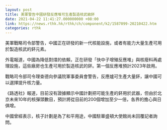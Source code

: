 ```yaml
---
layout: post
title: 美軍警告中國研發反應堆可生產製造核武級鈈
date: 2021-04-22 11:41:27.000000000 +08:00
link: https://news.rthk.hk/rthk/ch/component/k2/1587099-20210422.htm
categories: rthk
---
```


美軍戰略司令部警告，中國正在研發的新一代核能設施，或者有能力大量生產可用於製造核武的鈈元素。

外電報道，中國為降低對煤的依賴，正在研發「快中子增殖反應堆」與核廢料再處理設施，這些廠房也生產可用於製造核武的鈈。第一個反應堆預計2023年啟用。

戰略司令部司令理查德向參議院軍事委員會警告，反應爐可生產大量鈈，讓中國可以選擇提升核力量。

《路透社》報道，目前沒有證據顯示中國計劃把可能生產的鈈用於武器，但由於北京未來10年的核彈頭數目，預計將從目前的200個增加至少一倍，各界的擔心與日俱增。

中國曾經表示，核子計劃是為了和平用途，中國駐華盛頓大使館尚未回覆記者詢問。
